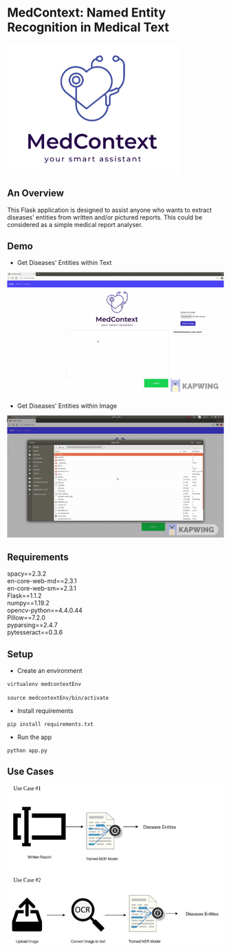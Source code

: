 # MedContext: Named Entity Recognition in Medical Text
<img src="logo.png" width="400">

## An Overview
This Flask application is designed to assist anyone who wants to extract diseases' entities from written and/or pictured reports. This could be considered as a simple medical report analyser.


## Demo

- Get Diseases' Entities within Text
<img src="demo_1.gif" width="700">


- Get Diseases' Entities within Image
<img src="demo_2.gif" width="700">

## Requirements

spacy==2.3.2  
en-core-web-md==2.3.1  
en-core-web-sm==2.3.1  
Flask==1.1.2  
numpy==1.19.2  
opencv-python==4.4.0.44  
Pillow==7.2.0  
pyparsing==2.4.7  
pytesseract==0.3.6  

## Setup
- Create an environment
```
virtualenv medcontextEnv

source medcontextEnv/bin/activate
```
- Install requirements
```
pip install requirements.txt
```
- Run the app
```
python app.py
```

## Use Cases 
<img src="diagram-ner.jpg" width="700">
